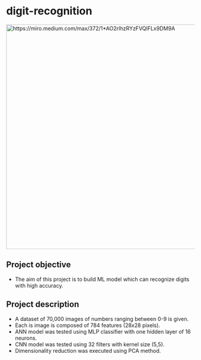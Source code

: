 # digit-recognition
<img src="https://miro.medium.com/max/372/1*AO2rIhzRYzFVQlFLx9DM9A.png" alt="https://miro.medium.com/max/372/1*AO2rIhzRYzFVQlFLx9DM9A" width="600"/>

## Project objective  
- The aim of this project is to build ML model which can recognize digits with high accuracy.
## Project description
- A dataset of 70,000 images of numbers ranging between 0-9 is given.
- Each is image is composed of 784 features (28x28 pixels).  
- ANN model was tested using MLP classifier with one hidden layer of 16 neurons.
- CNN model was tested using 32 filters with kernel size (5,5). 
- Dimensionality reduction was executed using PCA method.
